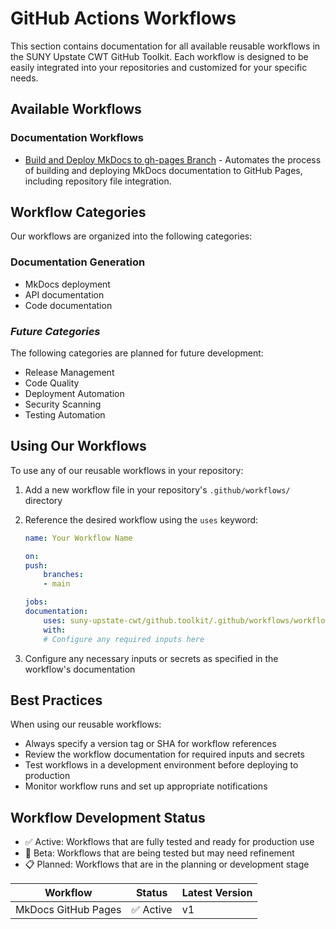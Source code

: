 # GitHub Actions Workflows

This section contains documentation for all available reusable workflows in the SUNY Upstate CWT GitHub Toolkit. Each workflow is designed to be easily integrated into your repositories and customized for your specific needs.

## Available Workflows

### Documentation Workflows

- [Build and Deploy MkDocs to gh-pages Branch](flows.mkdocs-gh-pages.md) - Automates the process of building and deploying MkDocs documentation to GitHub Pages, including repository file integration.

## Workflow Categories

Our workflows are organized into the following categories:

### Documentation Generation

- MkDocs deployment
- API documentation
- Code documentation

### *Future Categories*

The following categories are planned for future development:

- Release Management
- Code Quality
- Deployment Automation
- Security Scanning
- Testing Automation

## Using Our Workflows

To use any of our reusable workflows in your repository:

1. Add a new workflow file in your repository's `.github/workflows/` directory
2. Reference the desired workflow using the `uses` keyword:

    ```yaml
    name: Your Workflow Name

    on:
    push:
        branches:
        - main

    jobs:
    documentation:
        uses: suny-upstate-cwt/github.toolkit/.github/workflows/workflow-name.yml@main
        with:
        # Configure any required inputs here
    ```

3. Configure any necessary inputs or secrets as specified in the workflow's documentation

## Best Practices

When using our reusable workflows:

- Always specify a version tag or SHA for workflow references
- Review the workflow documentation for required inputs and secrets
- Test workflows in a development environment before deploying to production
- Monitor workflow runs and set up appropriate notifications

## Workflow Development Status

- ✅ Active: Workflows that are fully tested and ready for production use
- 🔄 Beta: Workflows that are being tested but may need refinement
- 📋 Planned: Workflows that are in the planning or development stage

| Workflow | Status | Latest Version |
|----------|---------|----------------|
| MkDocs GitHub Pages | ✅ Active | v1 |
